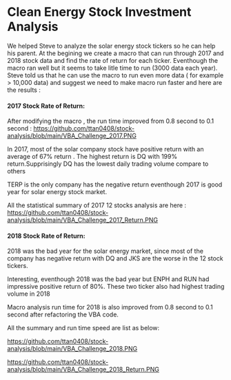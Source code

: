 # Clean Energy Stock Investment Analysis

We helped Steve to analyze the solar energy stock tickers so he can help his parent. At the begining we create a macro that can run through 2017 and 2018 stock data and find the rate of return for each ticker. Eventhough the macro ran well but it seems to take litle time to run (3000 data each year).  Steve told us that he can use the macro to run even more data ( for example > 10,000 data) and suggest we need to make macro run faster and here are the results :

#### 2017 Stock Rate of Return:
   After modifying the macro , the run time improved from  0.8 second to 0.1 second  : https://github.com/ttan0408/stock-analysis/blob/main/VBA_Challenge_2017.PNG
   
   In 2017, most of the solar company stock have positive return with an average of 67% return . The highest return is DQ with 199% return.Supprisingly DQ has the lowest daily    trading volume compare to others
   
   TERP is the only company has the negative return eventhough 2017 is good year for solar energy stock market.
   
   All the statistical summary of 2017 12 stocks analysis are here :  https://github.com/ttan0408/stock-analysis/blob/main/VBA_Challenge_2017_Return.PNG

#### 2018 Stock Rate of Return:

  2018 was the bad year for the solar energy market, since most of the company has negative return with DQ and JKS are the worse in the 12 stock tickers.
  
  Interesting, eventhough 2018 was the bad year but ENPH and RUN had impressive positive return of 80%. These two ticker also had highest trading volume in 2018
  
  Macro analysis run time for 2018 is also improved from 0.8 second to 0.1 second after refactoring the VBA code.
  
  All the summary and run time speed are list as below:
  
  https://github.com/ttan0408/stock-analysis/blob/main/VBA_Challenge_2018.PNG
  
  https://github.com/ttan0408/stock-analysis/blob/main/VBA_Challenge_2018_Return.PNG
  
  
  
  
